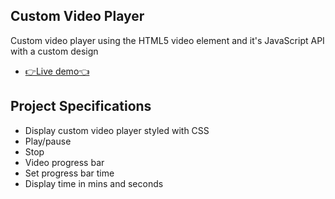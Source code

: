 ## Custom Video Player

Custom video player using the HTML5 video element and it's JavaScript API with a custom design

- [👉Live demo👈](https://fathyelgazar.github.io/JS-mini-projects/custom-video-player/)

## Project Specifications

- Display custom video player styled with CSS
- Play/pause
- Stop
- Video progress bar
- Set progress bar time
- Display time in mins and seconds
